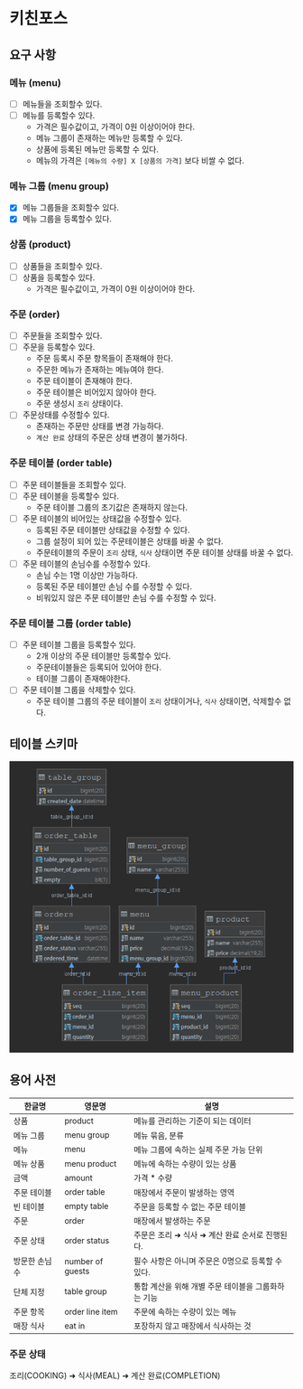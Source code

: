 # 키친포스

## 요구 사항
### 메뉴 (menu)
- [ ] 메뉴들을 조회할수 있다.
- [ ] 메뉴를 등록할수 있다.
	* 가격은 필수값이고, 가격이 0원 이상이어야 한다.
	* 메뉴 그룹이 존재하는 메뉴만 등록할 수 있다.
	* 상품에 등록된 메뉴만 등록할 수 있다.
	* 메뉴의 가격은 `[메뉴의 수량] X [상품의 가격]` 보다 비쌀 수 없다.

### 메뉴 그룹 (menu group)
- [x] 메뉴 그룹들을 조회할수 있다.
- [x] 메뉴 그룹을 등록할수 있다.

### 상품 (product)
- [ ] 상품들을 조회할수 있다.
- [ ] 상품을 등록할수 있다.
	* 가격은 필수값이고, 가격이 0원 이상이어야 한다.

### 주문 (order)
- [ ] 주문들을 조회할수 있다.
- [ ] 주문을 등록할수 있다.
	* 주문 등록시 주문 항목들이 존재해야 한다.
	* 주문한 메뉴가 존재하는 메뉴여야 한다.
	* 주문 테이블이 존재해야 한다.
	* 주문 테이블은 비어있지 않아야 한다.
	* 주문 생성시 `조리` 상태이다.
- [ ] 주문상태를 수정할수 있다.
	* 존재하는 주문만 상태를 변경 가능하다.
	* `계산 완료` 상태의 주문은 상태 변경이 불가하다.

### 주문 테이블 (order table)
- [ ] 주문 테이블들을 조회할수 있다.
- [ ] 주문 테이블을 등록할수 있다.
	* 주문 테이블 그룹의 초기값은 존재하지 않는다.
- [ ] 주문 테이블의 비어있는 상태값을 수정할수 있다.
    * 등록된 주문 테이블만 상태값을 수정할 수 있다.
	* 그룹 설정이 되어 있는 주문테이블은 상태를 바꿀 수 없다.
	* 주문테이블의 주문이 `조리` 상태, `식사` 상태이면 주문 테이블 상태를 바꿀 수 없다. 
- [ ] 주문 테이블의 손님수를 수정할수 있다.
	* 손님 수는 1명 이상만 가능하다.
	* 등록된 주문 테이블만 손님 수를 수정할 수 있다.
	* 비워있지 않은 주문 테이블만 손님 수를 수정할 수 있다.
	
### 주문 테이블 그룹 (order table)
- [ ] 주문 테이블 그룹을 등록할수 있다.
    * 2개 이상의 주문 테이블만 등록할수 있다.
    * 주문테이블들은 등록되어 있어야 한다.
    * 테이블 그룹이 존재해야한다.
- [ ] 주문 테이블 그룹을 삭제할수 있다.
    * 주문 테이블 그룹의 주문 테이블이 `조리` 상태이거나, `식사` 상태이면, 삭제할수 없다.

## 테이블 스키마
![ERD](src\main\resources\db\erd\erd.png)

## 용어 사전

| 한글명 | 영문명 | 설명 |
| --- | --- | --- |
| 상품 | product | 메뉴를 관리하는 기준이 되는 데이터 |
| 메뉴 그룹 | menu group | 메뉴 묶음, 분류 |
| 메뉴 | menu | 메뉴 그룹에 속하는 실제 주문 가능 단위 |
| 메뉴 상품 | menu product | 메뉴에 속하는 수량이 있는 상품 |
| 금액 | amount | 가격 * 수량 |
| 주문 테이블 | order table | 매장에서 주문이 발생하는 영역 |
| 빈 테이블 | empty table | 주문을 등록할 수 없는 주문 테이블 |
| 주문 | order | 매장에서 발생하는 주문 |
| 주문 상태 | order status | 주문은 조리 ➜ 식사 ➜ 계산 완료 순서로 진행된다. |
| 방문한 손님 수 | number of guests | 필수 사항은 아니며 주문은 0명으로 등록할 수 있다. |
| 단체 지정 | table group | 통합 계산을 위해 개별 주문 테이블을 그룹화하는 기능 |
| 주문 항목 | order line item | 주문에 속하는 수량이 있는 메뉴 |
| 매장 식사 | eat in | 포장하지 않고 매장에서 식사하는 것 |

### 주문 상태
조리(COOKING) ➜ 식사(MEAL) ➜ 계산 완료(COMPLETION)